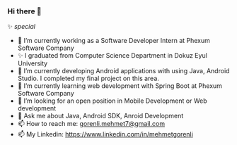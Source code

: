 ### Hi there 👋
✨ _special_ 
- 🔭 I’m currently working as a Software Developer Intern at Phexum Software Company
- ✨ I graduated from Computer Science Department in Dokuz Eyul University 
- 🌱 I’m currently developing Android applications with using Java, Android Studio. I completed my final project on this area.
- 🌱 I’m currently learning web development with Spring Boot at Phexum Software Company
- 👯 I’m looking for an open position in Mobile Development or Web development
- 💬 Ask me about Java, Android SDK, Anroid Development
- 📫 How to reach me: gorenli.mehmet7@gmail.com
- 📫 My Linkedin: https://www.linkedin.com/in/mehmetgorenli

